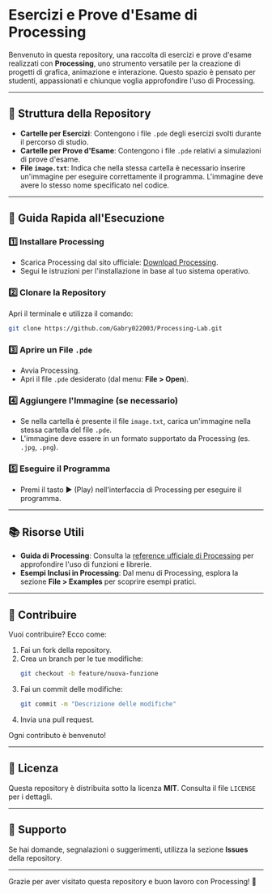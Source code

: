 # Esercizi e Prove d'Esame di Processing

Benvenuto in questa repository, una raccolta di esercizi e prove d'esame realizzati con **Processing**, uno strumento versatile per la creazione di progetti di grafica, animazione e interazione. Questo spazio è pensato per studenti, appassionati e chiunque voglia approfondire l'uso di Processing.

---

## 📂 Struttura della Repository

- **Cartelle per Esercizi**: Contengono i file `.pde` degli esercizi svolti durante il percorso di studio.
- **Cartelle per Prove d'Esame**: Contengono i file `.pde` relativi a simulazioni di prove d'esame.
- **File `image.txt`**: Indica che nella stessa cartella è necessario inserire un'immagine per eseguire correttamente il programma. L'immagine deve avere lo stesso nome specificato nel codice.

---

## 🚀 Guida Rapida all'Esecuzione

### 1️⃣ Installare Processing
- Scarica Processing dal sito ufficiale: [Download Processing](https://processing.org/download).
- Segui le istruzioni per l'installazione in base al tuo sistema operativo.

### 2️⃣ Clonare la Repository
Apri il terminale e utilizza il comando:
```bash
git clone https://github.com/Gabry022003/Processing-Lab.git
```

### 3️⃣ Aprire un File `.pde`
- Avvia Processing.
- Apri il file `.pde` desiderato (dal menu: **File > Open**).

### 4️⃣ Aggiungere l'Immagine (se necessario)
- Se nella cartella è presente il file `image.txt`, carica un'immagine nella stessa cartella del file `.pde`.
- L'immagine deve essere in un formato supportato da Processing (es. `.jpg`, `.png`).

### 5️⃣ Eseguire il Programma
- Premi il tasto ▶️ (Play) nell'interfaccia di Processing per eseguire il programma.

---

## 📚 Risorse Utili

- **Guida di Processing**: Consulta la [reference ufficiale di Processing](https://processing.org/reference) per approfondire l'uso di funzioni e librerie.
- **Esempi Inclusi in Processing**: Dal menu di Processing, esplora la sezione **File > Examples** per scoprire esempi pratici.

---

## 🤝 Contribuire

Vuoi contribuire? Ecco come:

1. Fai un fork della repository.
2. Crea un branch per le tue modifiche:
   ```bash
   git checkout -b feature/nuova-funzione
   ```
3. Fai un commit delle modifiche:
   ```bash
   git commit -m "Descrizione delle modifiche"
   ```
4. Invia una pull request.

Ogni contributo è benvenuto!

---

## 📜 Licenza

Questa repository è distribuita sotto la licenza **MIT**. Consulta il file `LICENSE` per i dettagli.

---

## 📧 Supporto

Se hai domande, segnalazioni o suggerimenti, utilizza la sezione **Issues** della repository.

---

Grazie per aver visitato questa repository e buon lavoro con Processing! 🎨
